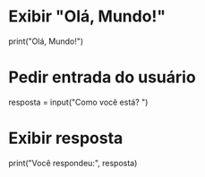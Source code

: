 # Exibir "Olá, Mundo!"
print("Olá, Mundo!")

# Pedir entrada do usuário
resposta = input("Como você está? ")

# Exibir resposta
print("Você respondeu:", resposta)
